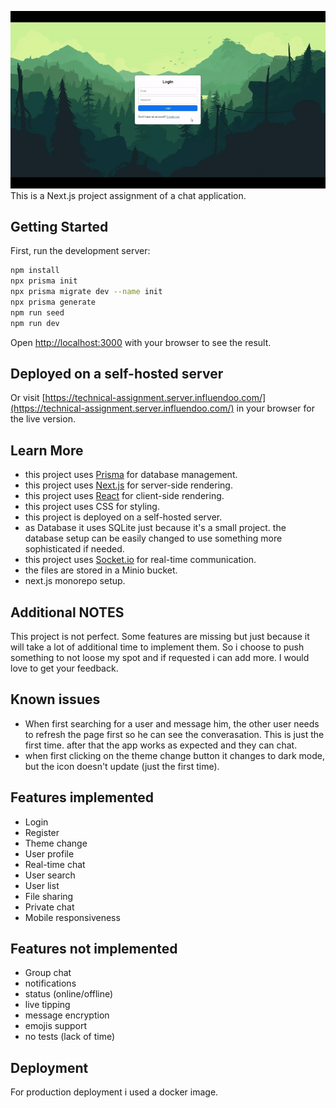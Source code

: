![](https://github.com/boscan-alexandru/technical-assignment/blob/main/app_preview_video.gif)
This is a Next.js project assignment of a chat application.

## Getting Started

First, run the development server:

```bash
npm install
npx prisma init
npx prisma migrate dev --name init
npx prisma generate
npm run seed
npm run dev
```

Open [http://localhost:3000](http://localhost:3000) with your browser to see the result.

## Deployed on a self-hosted server

Or visit [https://technical-assignment.server.influendoo.com/](https://technical-assignment.server.influendoo.com/) in your browser for the live version.

## Learn More

- this project uses [Prisma](https://prisma.io) for database management.
- this project uses [Next.js](https://nextjs.org) for server-side rendering.
- this project uses [React](https://reactjs.org) for client-side rendering.
- this project uses CSS for styling.
- this project is deployed on a self-hosted server.
- as Database it uses SQLite just because it's a small project. the database setup can be easily changed to use something more sophisticated if needed.
- this project uses [Socket.io](https://socket.io) for real-time communication.
- the files are stored in a Minio bucket.
- next.js monorepo setup.

## Additional NOTES

This project is not perfect. Some features are missing but just because it will take a lot of additional time to implement them. So i choose to push something to not loose my spot and if requested i can add more.
I would love to get your feedback.

## Known issues

- When first searching for a user and message him, the other user needs to refresh the page first so he can see the converasation. This is just the first time. after that the app works as expected and they can chat.
- when first clicking on the theme change button it changes to dark mode, but the icon doesn't update (just the first time).

## Features implemented

- Login
- Register
- Theme change
- User profile
- Real-time chat
- User search
- User list
- File sharing
- Private chat
- Mobile responsiveness

## Features not implemented

- Group chat
- notifications
- status (online/offline)
- live tipping
- message encryption
- emojis support
- no tests (lack of time)

## Deployment

For production deployment i used a docker image.
